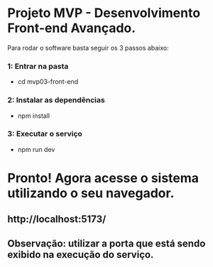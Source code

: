 # Projeto MVP - Desenvolvimento Front-end Avançado.

Para rodar o software basta seguir os 3 passos abaixo:

### 1: Entrar na pasta
- cd mvp03-front-end

### 2: Instalar as dependências
- npm install

### 3: Executar o serviço
- npm run dev

# Pronto! Agora acesse o sistema utilizando o seu navegador.

## http://localhost:5173/


## Observação: utilizar a porta que está sendo exibido na execução do serviço.